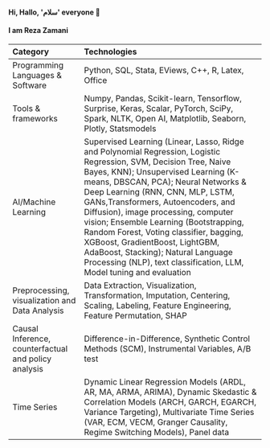 #### Hi, Hallo, 'سلام' everyone 👋
#### I am Reza Zamani



| Category  | Technologies |
| :---   | :---   |
|Programming Languages \& Software |  Python, SQL, Stata, EViews, C++, R, Latex, Office  |
  |Tools \& frameworks  | Numpy, Pandas, Scikit-learn, Tensorflow, Surprise, Keras, Scalar, PyTorch, SciPy, Spark, NLTK, Open AI, Matplotlib, Seaborn, Plotly, Statsmodels |
| AI/Machine Learning | Supervised Learning (Linear, Lasso, Ridge and Polynomial Regression, Logistic Regression, SVM, Decision Tree, Naive Bayes, KNN); Unsupervised Learning (K-means, DBSCAN, PCA); Neural Networks \& Deep Learning (RNN, CNN, MLP, LSTM, GANs,Transformers, Autoencoders, and Diffusion), image processing, computer vision; Ensemble Learning (Bootstrapping, Random Forest, Voting classifier, bagging, XGBoost, GradientBoost, LightGBM, AdaBoost, Stacking); Natural Language Processing (NLP), text classification, LLM, Model tuning and evaluation  |
 |Preprocessing, visualization and Data Analysis | Data Extraction, Visualization, Transformation, Imputation, Centering, Scaling, Labeling,  Feature Engineering, Feature Permutation, SHAP |
 |Causal Inference, counterfactual and policy analysis| Difference-in-Difference, Synthetic Control Methods (SCM), Instrumental Variables, A/B test|
|Time Series| Dynamic Linear Regression Models (ARDL, AR, MA, ARMA, ARIMA), Dynamic Skedastic \& Correlation Models (ARCH, GARCH, EGARCH, Variance Targeting), Multivariate Time Series (VAR, ECM, VECM, Granger Causality, Regime Switching Models), Panel data|


